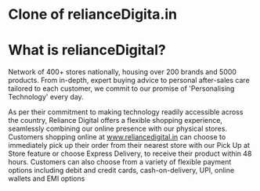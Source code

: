 # Clone of relianceDigita.in

# 
#

# What is relianceDigital?

<p>

Network of 400+ stores nationally, housing over 200 brands and 5000 products. From in-depth, expert buying advice to personal after-sales care tailored to each customer, we commit to our promise of 'Personalising Technology' every day.


As per their commitment to making technology readily accessible across the country, Reliance Digital offers a flexible shopping experience, seamlessly combining our online presence with our physical stores.
Customers shopping online at www.reliancedigital.in can choose to immediately pick up their order from their nearest store with our Pick Up at Store feature or choose Express Delivery, to receive their product within 48 hours.
Customers can also choose from a variety of flexible payment options including debit and credit cards, cash-on-delivery, UPI, online wallets and EMI options
</p>